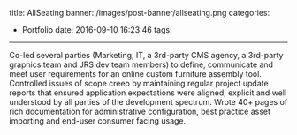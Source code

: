 title: AllSeating
banner: /images/post-banner/allseating.png
categories:
  - Portfolio
date: 2016-09-10 16:23:46
tags:
---
Co-led several parties (Marketing, IT, a 3rd-party CMS agency, a 3rd-party graphics team and JRS dev team members) to define, communicate and meet user requirements for an online custom furniture assembly tool.
Controlled issues of scope creep by maintaining regular project update reports that ensured application expectations were aligned, explicit and well understood by all parties of the development spectrum.
Wrote 40+ pages of rich documentation for administrative configuration, best practice asset importing and end-user consumer facing usage.
